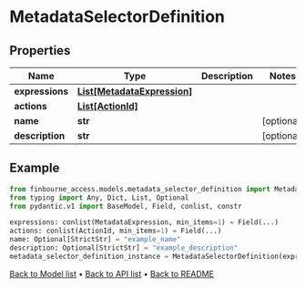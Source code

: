 # MetadataSelectorDefinition

## Properties
Name | Type | Description | Notes
------------ | ------------- | ------------- | -------------
**expressions** | [**List[MetadataExpression]**](MetadataExpression.md) |  | 
**actions** | [**List[ActionId]**](ActionId.md) |  | 
**name** | **str** |  | [optional] 
**description** | **str** |  | [optional] 
## Example

```python
from finbourne_access.models.metadata_selector_definition import MetadataSelectorDefinition
from typing import Any, Dict, List, Optional
from pydantic.v1 import BaseModel, Field, conlist, constr

expressions: conlist(MetadataExpression, min_items=1) = Field(...)
actions: conlist(ActionId, min_items=1) = Field(...)
name: Optional[StrictStr] = "example_name"
description: Optional[StrictStr] = "example_description"
metadata_selector_definition_instance = MetadataSelectorDefinition(expressions=expressions, actions=actions, name=name, description=description)

```

[Back to Model list](../README.md#documentation-for-models) &#8226; [Back to API list](../README.md#documentation-for-api-endpoints) &#8226; [Back to README](../README.md)

